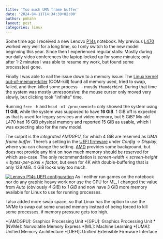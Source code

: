 ```yaml
---
title: 'Too much UMA frame buffer'
date: '2024-04-11T14:34:39+02:00'
author: pmhahn
layout: post
categories: linux
---
```


Some time ago I received a new Lenovo [P14s](https://www.lenovo.com/de/de/p/laptops/thinkpad/thinkpadp/thinkpad-p14s-gen-4-(14-inch-amd)-mobile-workstation/len101t0070) notebook. My previous [L470](https://www.lenovo.com/de/de/p/laptops/thinkpad/thinkpadl/thinkpad-l470/22tp2tbl470) worked very well for a long time, so I only switch to the new model beginning this year. Since then I experienced regular stalls: Mostly during our daily video conferences the laptop locked up for some minutes; only after 1-2 minutes I was able to resume my work, but found some process(es) gone.

Finally I was able to nail the issue down to a memory issue: The [Linux kernel out-of-memory-killer](https://www.kernel.org/doc/gorman/html/understand/understand016.html) (OOM-kill) found all memory used, tried to swap, failed, and then killed some process — mostly `thunderbird`. During that time the system was mostly unresponsive: the mouse cursor only moved very slowly, but clicking took "infinite" time.

Running `free -h` and `head -n1 /proc/meminfo` only showed the system using **11 GiB**, while the system was supposed to have **16 GiB**. 1 GiB off is expected as that is used for legacy services and video memory, but 5 GiB? My old L470 had 16 GiB physical memory and reported 15 GiB as usable, which I was expecting also for the new model.

The culprit is the *integrated AMDGPU*, for which 4 GiB are reserved as *UMA frame buffer*. There’s a setting in the [UEFI firmware](https://download.lenovo.com/bsco/index.html#/graphicalsimulator/ThinkPad%20P14s%20Gen%202%20AMD%20(20A0,20A1)) under *Config → Display*, where you can change the setting. [AMD](https://www.amd.com/en/support/kb/faq/pa-280 "Advanced Mirco Devices") provides some background, but does not provide any hint on how much memory should be reserved for which use-case. The only recommendation is *screen-width × screen-height × bytes-per-pixel × factor*, but even for 4K with double-buffering that is only 128 MiB. 4 GiB looks way too much.

[![Lenovo P14s UEFI configuration](p14suefi-300x193.png)](p14suefi.png)
As I neither run games on the notebook nor do any graphic heavy work nor use the GPU for ML, I changed the value from *Auto* (obviously *4 GiB*) to *1 GiB* and now have 3 GiB more memory available for Linux to use for running processes.

I also added more swap space, so that Linux has the option to use the NVMe to swap out some unused memory instead of being forced to kill some processes, if memory pressure gets too high.

*[AMDGPU]: Graphics Processing Unit
*[GPU]: Graphics Processing Unit
*[NVMe]: Nonvolatile Memory Express
*[ML]: Machine Learning
*[UMA]: Unified Memory Architecture
*[UEFI]: Unified Extensible Firmware Interface

